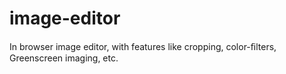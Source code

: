 # image-editor
In browser image editor, with features like cropping, color-ﬁlters, Greenscreen imaging, etc.
